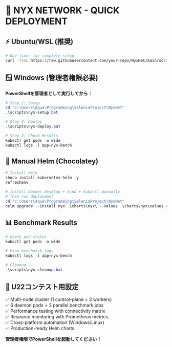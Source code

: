 # 🚀 NYX NETWORK - QUICK DEPLOYMENT

## ⚡ Ubuntu/WSL (推奨)

```bash
# One-liner for complete setup
curl -fsSL https://raw.githubusercontent.com/your-repo/NyxNet/main/scripts/nyx-setup.sh | bash
```

## 🪟 Windows (管理者権限必要)

**PowerShellを管理者として実行してから：**

```powershell
# Step 1: Setup
cd "c:\Users\Aqua\Programming\SeleniaProject\NyxNet"
.\scripts\nyx-setup.bat

# Step 2: Deploy
.\scripts\nyx-deploy.bat

# Step 3: Check Results
kubectl get pods -o wide
kubectl logs -l app=nyx-bench
```

## 🔧 Manual Helm (Chocolatey)

```powershell
# Install Helm
choco install kubernetes-helm -y
refreshenv

# Install Docker Desktop + kind + kubectl manually
# Then run deployment
cd "c:\Users\Aqua\Programming\SeleniaProject\NyxNet"
helm upgrade --install nyx .\charts\nyx\ --values .\charts\nyx\values.yaml --set bench.enabled=true --set image.tag="latest" --set image.pullPolicy="Never"
```

## 📊 Benchmark Results

```powershell
# Check pod status
kubectl get pods -o wide

# View benchmark logs
kubectl logs -l app=nyx-bench

# Cleanup
.\scripts\nyx-cleanup.bat
```

## 🎯 U22コンテスト用設定

✅ Multi-node cluster (1 control-plane + 3 workers)  
✅ 6 daemon pods + 3 parallel benchmark jobs  
✅ Performance testing with connectivity matrix  
✅ Resource monitoring with Prometheus metrics  
✅ Cross-platform automation (Windows/Linux)  
✅ Production-ready Helm charts  

**管理者権限でPowerShellを起動してください！**
